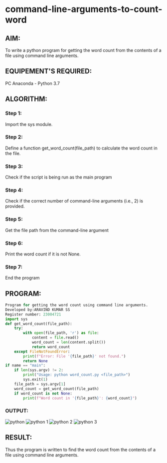 # command-line-arguments-to-count-word
## AIM:
To write a python program for getting the word count from the contents of a file using command line arguments.
## EQUIPEMENT'S REQUIRED: 
PC
Anaconda - Python 3.7
## ALGORITHM: 
### Step 1:
Import the sys module.

### Step 2:
Define a function get_word_count(file_path) to calculate the word count in the file.

### Step 3:
Check if the script is being run as the main program

### Step 4:
Check if the correct number of command-line arguments (i.e., 2) is provided.

### Step 5:
Get the file path from the command-line argument

### Step 6:
Print the word count if it is not None.

### Step 7:
End the program
## PROGRAM:
```python
Program for getting the word count using command line arguments.
Developed by:ARAVIND KUMAR SS 
Register number: 23004721
import sys
def get_word_count(file_path):
    try:
        with open(file_path, 'r') as file:
            content = file.read()
            word_count = len(content.split())
            return word_count
    except FileNotFoundError:
        print(f"Error: File '{file_path}' not found.")
        return None
if name == "main":
    if len(sys.argv) != 2:
        print("Usage: python word_count.py <file_path>")
        sys.exit(1)
    file_path = sys.argv[1]
    word_count = get_word_count(file_path)
    if word_count is not None:
        print(f"Word count in '{file_path}': {word_count}")
```

### OUTPUT:
![python](https://github.com/aravindkumar23004721/command-line-arguments-to-count-word/assets/148962674/f0d8e312-b304-4a81-9758-e98ca53ba952)
![python 1](https://github.com/aravindkumar23004721/command-line-arguments-to-count-word/assets/148962674/a060fedf-2843-4cf7-a0ad-346f12b6084e)
![python 2](https://github.com/aravindkumar23004721/command-line-arguments-to-count-word/assets/148962674/aec20510-597e-49c0-bd5b-b4d9f47e4112)
![python 3](https://github.com/aravindkumar23004721/command-line-arguments-to-count-word/assets/148962674/fe49c865-8e73-432c-9676-46596d41ba9d)
## RESULT:
Thus the program is written to find the word count from the contents of a file using command line arguments.
